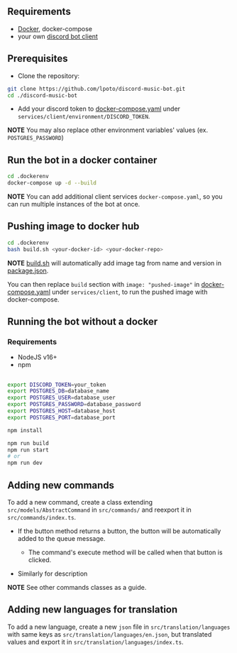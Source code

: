 ## Requirements

- [Docker](https://www.docker.com/), docker-compose
- your own [discord bot client](CREATING_CLIENT.md)

## Prerequisites

- Clone the repository:
```bash
git clone https://github.com/lpoto/discord-music-bot.git
cd ./discord-music-bot
```

- Add your discord token to [docker-compose.yaml](../.dockerenv/docker-compose.yaml) under `services/client/environment/DISCORD_TOKEN`.

**NOTE** You may also replace other environment variables' values (ex. `POSTGRES_PASSWORD`)

## Run the bot in a docker container

```bash
cd .dockerenv
docker-compose up -d --build
```

**NOTE** You can add additional client services `docker-compose.yaml`, so you can run multiple instances
of the bot at once.

## Pushing image to docker hub

```bash
cd .dockerenv
bash build.sh <your-docker-id> <your-docker-repo>
```

**NOTE** [build.sh](../.dockerenv/build.sh) will automatically add image tag from name and version in [package.json](../package.json).

You can then replace `build` section with `image: "pushed-image"` in [docker-compose.yaml](../.dockerenv/docker-compose.yaml) under `services/client`,
to run the pushed image with docker-compose.

## Running the bot without a docker

### Requirements

- NodeJS v16+
- npm

##

```bash
export DISCORD_TOKEN=your_token
export POSTGRES_DB=database_name
export POSTGRES_USER=database_user
export POSTGRES_PASSWORD=database_password
export POSTGRES_HOST=database_host
export POSTGRES_PORT=database_port

npm install
```
```bash
npm run build
npm run start
# or
npm run dev
```

## Adding new commands

To add a new command, create a class extending `src/models/AbstractCommand` in `src/commands/`
and reexport it in `src/commands/index.ts`.

- If the button method returns a button, the button will be automatically added to the queue message.
    - The command's execute method will be called when that button is clicked.

- Similarly for description

**NOTE** See other commands classes as a guide.

## Adding new languages for translation

To add a new language, create a new `json` file in `src/translation/languages` with same keys as `src/translation/languages/en.json`, but translated values
and export it in `src/translation/languages/index.ts`.
